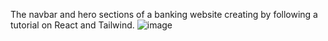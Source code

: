 The navbar and hero sections of a banking website creating by following a tutorial on React and Tailwind.
![image](https://github.com/Luwaja/hoobank-tutorial-website/assets/78236951/c558c241-7271-48df-b722-9bb173806cb0)
